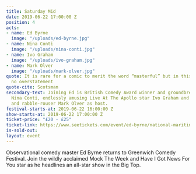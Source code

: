 ```yaml
---
title: Saturday Mid
date: 2019-06-22 17:00:00 Z
position: 4
acts:
- name: Ed Byrne
  image: "/uploads/ed-byrne.jpg"
- name: Nina Conti
  image: "/uploads/nina-conti.jpg"
- name: Ivo Graham
  image: "/uploads/ivo-graham.jpg"
- name: Mark Olver
  image: "/uploads/mark-olver.jpg"
quote: It is rare for a comic to merit the word “masterful” but in this case it is
  no overstatement
quote-cite: Scotsman
secondary-text: Joining Ed is British Comedy Award winner and groundbreaking ventriloquist
  Nina Conti, endlessly amusing Live At The Apollo star Ivo Graham and master-compere
  and rabble-rouser Mark Olver as host.
festival-starts-at: 2019-06-22 16:00:00 Z
show-starts-at: 2019-06-22 17:00:00 Z
ticket-price: "£20 - £25"
ticket-link: https://www.seetickets.com/event/ed-byrne/national-maritime-museum/1241745
is-sold-out: 
layout: event
---
```


Observational comedy master Ed Byrne returns to Greenwich Comedy Festival. Join the wildly acclaimed Mock The Week and Have I Got News For You star as he headlines an all-star show in the Big Top.